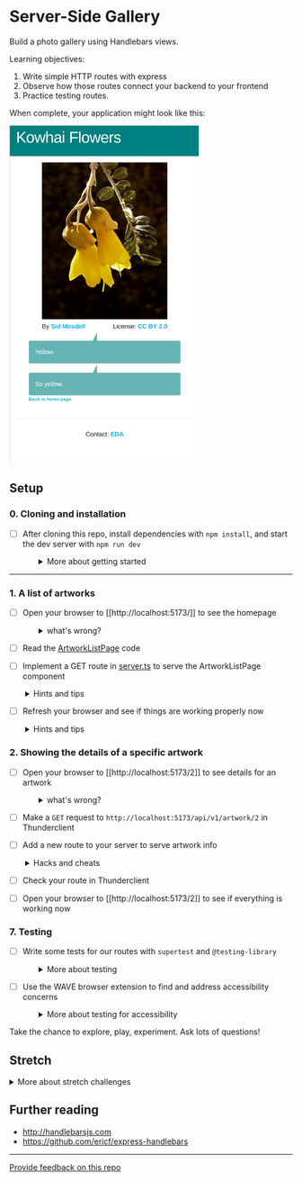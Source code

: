 # Server-Side Gallery

Build a photo gallery using Handlebars views.

Learning objectives:

1. Write simple HTTP routes with express
2. Observe how those routes connect your backend to your frontend
3. Practice testing routes.

When complete, your application might look like this:

![Screenshot of an app with gallery features including a title, image, artist name, license info, and comments](screenshot.png)

## Setup

### 0. Cloning and installation

- [ ] After cloning this repo, install dependencies with `npm install`, and start the dev server with `npm run dev`
  <details style="padding-left: 2em">
    <summary>More about getting started</summary>

  - To start the server: `npm run dev`
  </details>

---

### 1. A list of artworks

- [ ] Open your browser to [[http://localhost:5173/]] to see the homepage
  <details style="padding-left: 2em">
    <summary>what's wrong?</summary>

  After trying for a while to load our artwork data, our frontend will give up and show an error.

  That's because our API hasn't been implemented yet!
  </details>

- [ ] Read the [ArtworkListPage](./client/components/ArtworkListPage.tsx) code

- [ ] Implement a GET route in [server.ts](./server/server.ts) to serve the ArtworkListPage component
<details style="padding-left: 2em">
  <summary>Hints and tips</summary>
  - use `server.get(...)` to add a route
  - serve the same url that we saw in the query earlier
  - import data from [art.ts](./server/data/art.ts)
  - use `res.json(...)` to respond with JSON
</details>

- [ ] Refresh your browser and see if things are working properly now
<details style="padding-left: 2em">
  <summary>Hints and tips</summary>
  - Open the devtools and look for a request in your Network tab
  - Are there any errors in the console?
  - Make a GET request to the API in thunderclient to see if there's anything wrong
</details>

### 2. Showing the details of a specific artwork

- [ ] Open your browser to [[http://localhost:5173/2]] to see details for an artwork
  <details style="padding-left: 2em">
    <summary>what's wrong?</summary>

  You'll see that we're having problems again, but this time it's the endpoint for
  the details of a specific artwork
  </details>

- [ ] Make a `GET` request to `http://localhost:5173/api/v1/artwork/2` in Thunderclient

- [ ] Add a new route to your server to serve artwork info
<details style="padding-left: 2em">
  <summary>Hacks and cheats</summary>
  
  - use `server.get()` to set up a new route
  - `req.params.id` to access your path params
  - use `array.find()` to get the correct artwork
  - send it back with `res.json()` 
</details>

- [ ] Check your route in Thunderclient

- [ ] Open your browser to [[http://localhost:5173/2]] to see if everything is working now

### 7. Testing

- [ ] Write some tests for our routes with `supertest` and `@testing-library`
  <details style="padding-left: 2em">
    <summary>More about testing</summary>

  - These testing libraries have already been installed
  - Create a `server.test.js` and test away!
  </details>

- [ ] Use the WAVE browser extension to find and address accessibility concerns
  <details style="padding-left: 2em">
    <summary>More about testing for accessibility</summary>

  - [Watch a video demo](https://www.youtube.com/watch?v=sdIkpL9EiN4)
  - Address any errors, contrast errors, and warnings
  </details>

Take the chance to explore, play, experiment. Ask lots of questions!

## Stretch

<details>
  <summary>More about stretch challenges</summary>

- Including the title in the data object passed to `res.render` each time works ok, but what if some developer in the future forgets to pass it? It'd be great if there was some way in the template of providing a default title... maybe there's a way using the `{{#if}}` helper?
- We could shift the data access of our `art` object to a `data.js` file, and only export utility functions with names like `getAll` and `getById(1)`
- Did you know you can define your own Handlebars helpers, like `{{#if}}` and `{{#each}}`? Try writing a simple helper that (for example) truncates numbers to display only two decimal places
- Add some styling! Consider where we store files that we will load into the browser. Maybe near the images?
</details>

## Further reading

- http://handlebarsjs.com
- https://github.com/ericf/express-handlebars

---

[Provide feedback on this repo](https://docs.google.com/forms/d/e/1FAIpQLSfw4FGdWkLwMLlUaNQ8FtP2CTJdGDUv6Xoxrh19zIrJSkvT4Q/viewform?usp=pp_url&entry.1958421517=server-side-rendering)
